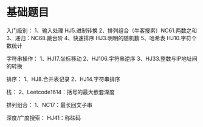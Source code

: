 # 基础题目

入门级别：
1、输入处理 HJ5.进制转换
2、排列组合（牛客搜索）NC61.两数之和
3、递归：NC68.跳台阶
4、快速排序 HJ3.明明的随机数
5、哈希表 HJ10.字符个数统计

字符串操作：
1、HJ17.坐标移动
2、HJ106.字符串逆序
3、HJ33.整数与IP地址间的转换

排序：
1、HJ8.合并表记录
2、HJ14.字符串排序

栈：
2、Leetcode1614：括号的最大嵌套深度

排列组合：
1、NC17：最长回文子串

深度/广度搜索：
HJ41：称砝码